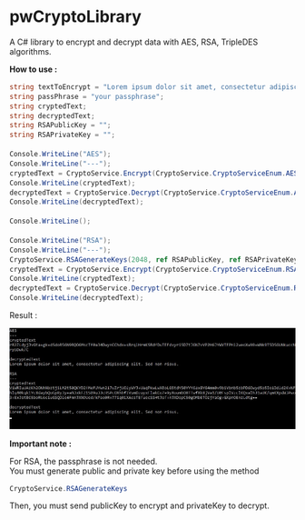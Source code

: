 # pwCryptoLibrary
A C# library to encrypt and decrypt data with AES, RSA, TripleDES algorithms.

**How to use :**

```c#
string textToEncrypt = "Lorem ipsum dolor sit amet, consectetur adipiscing elit. Sed non risus.";
string passPhrase = "your passphrase";
string cryptedText;
string decryptedText;
string RSAPublicKey = "";
string RSAPrivateKey = "";

Console.WriteLine("AES");
Console.WriteLine("---");
cryptedText = CryptoService.Encrypt(CryptoService.CryptoServiceEnum.AES, passPhrase, textToEncrypt);
Console.WriteLine(cryptedText);
decryptedText = CryptoService.Decrypt(CryptoService.CryptoServiceEnum.AES, passPhrase, cryptedText);
Console.WriteLine(decryptedText);

Console.WriteLine();

Console.WriteLine("RSA");
Console.WriteLine("---");
CryptoService.RSAGenerateKeys(2048, ref RSAPublicKey, ref RSAPrivateKey);
cryptedText = CryptoService.Encrypt(CryptoService.CryptoServiceEnum.RSA, "", textToEncrypt, RSAPublicKey);
Console.WriteLine(cryptedText);
decryptedText = CryptoService.Decrypt(CryptoService.CryptoServiceEnum.RSA, "", cryptedText, RSAPrivateKey);
Console.WriteLine(decryptedText);
```

Result :

![alt text](result.jpg)


**Important note :**

For RSA, the passphrase is not needed.  
You must generate public and private key before using the method
```c#
CryptoService.RSAGenerateKeys
```
Then, you must send publicKey to encrypt and privateKey to decrypt.

